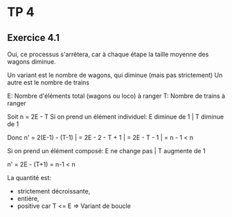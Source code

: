 # TP 4
## Exercice 4.1
Oui, ce processus s'arrêtera, car à chaque étape la taille moyenne des wagons diminue. 

Un variant est le nombre de wagons, qui diminue (mais pas strictement)
Un autre est le nombre de trains

E: Nombre d'éléments total (wagons ou loco) à ranger
T: Nombre de trains à ranger

Soit n = 2E - T
Si on prend un élément individuel: E diminue de 1
|                                  T diminue de 1

Donc n' = 2(E-1) - (T-1)
|       = 2E - 2 - T + 1
|       = 2E - T - 1
|       = n - 1 < n

Si on prend un élément composé: E ne change pas
|                               T augmente de 1

n' = 2E - (T+1) 
   = n-1 < n

La quantité est:
* strictement décroissante, 
* entière,
* positive car T <= E
=> Variant de boucle